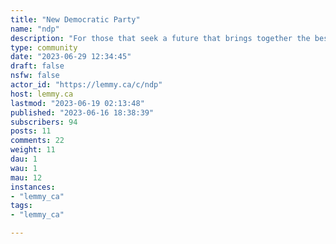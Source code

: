 ```yaml
---
title: "New Democratic Party" 
name: "ndp"
description: "For those that seek a future that brings together the best of the insights and objectives of people who, within the social democratic and democratic socialist traditions, have worked through farmer, labour, co-operative, feminist, human rights and environmental movements, and with First Nations, Métis and Inuit peoples, to build a more just, equal, and sustainable Canada within a global community dedicated to the same goals."
type: community
date: "2023-06-29 12:34:45"
draft: false
nsfw: false
actor_id: "https://lemmy.ca/c/ndp"
host: lemmy.ca
lastmod: "2023-06-19 02:13:48"
published: "2023-06-16 18:38:39"
subscribers: 94
posts: 11
comments: 22
weight: 11
dau: 1
wau: 1
mau: 12
instances:
- "lemmy_ca"
tags: 
- "lemmy_ca"

---
```


